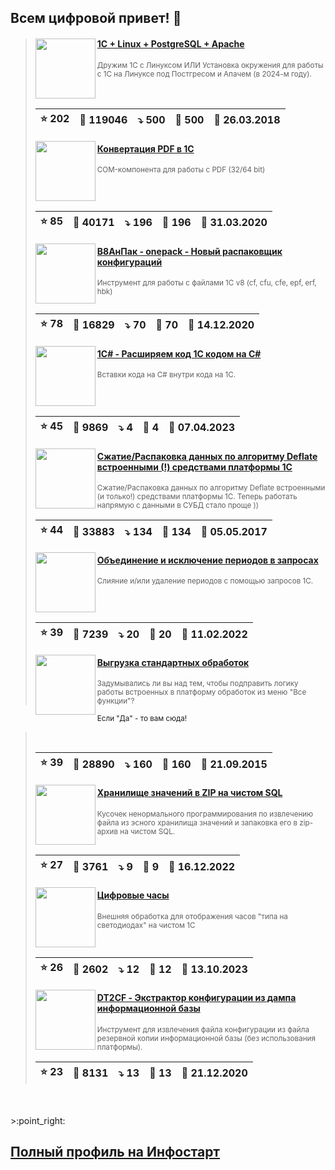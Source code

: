 ## Всем цифровой привет! 👋

<div id="is_start" />
  
> <img src="https://infostart.ru/upload/iblock/ac4/ac49a3a4ab7fa59f438563d5d9c9edbf.jpg" width="96" align="left">
> <h4><a href="https://infostart.ru/1c/articles/805266/">1C + Linux + PostgreSQL + Apache</a></h4>
> <small>Дружим 1С с Линуксом ИЛИ Установка окружения для работы с 1С на Линуксе под Постгресом и Апачем (в 2024-м году).</small>
> <br clear="left">
>
> | :star: 202 | :eyes: 119046 | :arrow_heading_down: 500 | :speech_balloon: 500 | :calendar: 26.03.2018 |
> |-|-|-|-|-|
> <img src="https://infostart.ru/upload/iblock/03d/03d96e48660b16f71b1e7325f930e1b3.png" width="96" align="left">
> <h4><a href="https://infostart.ru/1c/tools/1217607/">Конвертация PDF в 1С</a></h4>
> <small>COM-компонента для работы с PDF (32/64 bit)</small>
> <br clear="left">
>
> | :star: 85 | :eyes: 40171 | :arrow_heading_down: 196 | :speech_balloon: 196 | :calendar: 31.03.2020 |
> |-|-|-|-|-|
> <img src="https://infostart.ru/upload/iblock/38f/38f8021a5a0841c6e90c52f83a017231.png" width="96" align="left">
> <h4><a href="https://infostart.ru/1c/tools/1342779/">В8АнПак - onepack - Новый распаковщик конфигураций</a></h4>
> <small>Инструмент для работы с файлами 1С v8 (cf, cfu, cfe, epf, erf, hbk)</small>
> <br clear="left">
>
> | :star: 78 | :eyes: 16829 | :arrow_heading_down: 70 | :speech_balloon: 70 | :calendar: 14.12.2020 |
> |-|-|-|-|-|
> <img src="https://infostart.ru/upload/iblock/672/672df00e3513d08e050e26dcecc1ca88.png" width="96" align="left">
> <h4><a href="https://infostart.ru/1c/tools/1841612/">1С# - Расширяем код 1С кодом на C#</a></h4>
> <small>Вставки кода на C# внутри кода на 1С.</small>
> <br clear="left">
>
> | :star: 45 | :eyes: 9869 | :arrow_heading_down: 4 | :speech_balloon: 4 | :calendar: 07.04.2023 |
> |-|-|-|-|-|
> <img src="https://infostart.ru/upload/iblock/690/6901f8568cf8d62280c0b6bc6907db4a.png" width="96" align="left">
> <h4><a href="https://infostart.ru/1c/tools/618906/">Сжатие/Распаковка данных по алгоритму Deflate встроенными (!) средствами платформы 1С</a></h4>
> <small>Сжатие/Распаковка данных по алгоритму Deflate встроенными (и только!) средствами платформы 1С. Теперь работать напрямую с данными в СУБД стало проще ))</small>
> <br clear="left">
>
> | :star: 44 | :eyes: 33883 | :arrow_heading_down: 134 | :speech_balloon: 134 | :calendar: 05.05.2017 |
> |-|-|-|-|-|
> <img src="https://infostart.ru/upload/iblock/ef7/ef7be71fb9b344ac153a9a86487195cd.png" width="96" align="left">
> <h4><a href="https://infostart.ru/1c/tools/1603922/">Объединение и исключение периодов в запросах</a></h4>
> <small>Слияние и/или удаление периодов с помощью запросов 1С.</small>
> <br clear="left">
>
> | :star: 39 | :eyes: 7239 | :arrow_heading_down: 20 | :speech_balloon: 20 | :calendar: 11.02.2022 |
> |-|-|-|-|-|
> <img src="https://infostart.ru/upload/iblock/ef1/ef169279d82a9879c7980c5374c8cac3.png" width="96" align="left">
> <h4><a href="https://infostart.ru/1c/tools/400102/">Выгрузка стандартных обработок</a></h4>
> <small>Задумывались ли вы над тем, чтобы подправить логику работы встроенных в платформу обработок из меню "Все функции"?
 Если "Да" - то вам сюда!</small>
> <br clear="left">
>
> | :star: 39 | :eyes: 28890 | :arrow_heading_down: 160 | :speech_balloon: 160 | :calendar: 21.09.2015 |
> |-|-|-|-|-|
> <img src="https://infostart.ru/upload/iblock/f5a/f5a9229cc6593b78b9dfc27911e13408.png" width="96" align="left">
> <h4><a href="https://infostart.ru/1c/tools/1776312/">Хранилище значений в ZIP на чистом SQL</a></h4>
> <small>Кусочек ненормального программирования по извлечению файла из эсного хранилища значений и запаковка его в zip-архив на чистом SQL.</small>
> <br clear="left">
>
> | :star: 27 | :eyes: 3761 | :arrow_heading_down: 9 | :speech_balloon: 9 | :calendar: 16.12.2022 |
> |-|-|-|-|-|
> <img src="https://infostart.ru/upload/iblock/a40/a40e64f5b2030aaf0e299a2930820c2d.png" width="96" align="left">
> <h4><a href="https://infostart.ru/1c/tools/1954872/">Цифровые часы</a></h4>
> <small>Внешняя обработка для отображения часов "типа на светодиодах" на чистом 1С</small>
> <br clear="left">
>
> | :star: 26 | :eyes: 2602 | :arrow_heading_down: 12 | :speech_balloon: 12 | :calendar: 13.10.2023 |
> |-|-|-|-|-|
> <img src="https://infostart.ru/upload/iblock/08d/08dc783beb67ed66614645c6292a8346.png" width="96" align="left">
> <h4><a href="https://infostart.ru/1c/tools/1348318/">DT2CF - Экстрактор конфигурации из дампа информационной базы</a></h4>
> <small>Инструмент для извлечения файла конфигурации из файла резервной копии информационной базы (без использования платформы).</small>
> <br clear="left">
>
> | :star: 23 | :eyes: 8131 | :arrow_heading_down: 13 | :speech_balloon: 13 | :calendar: 21.12.2020 |
> |-|-|-|-|-|

<br>
<br>
>:point_right: <h2 style="color: cyan"><a href="https://infostart.ru/profile/47774/objects/">Полный профиль на Инфостарт</a></h2>
<div id="is_end" />
  
<!--
**SerVer1C/SerVer1C** is a ✨ _special_ ✨ repository because its `README.md` (this file) appears on your GitHub profile.

Here are some ideas to get you started:

- 🔭 I’m currently working on ...
- 🌱 I’m currently learning ...
- 👯 I’m looking to collaborate on ...
- 🤔 I’m looking for help with ...
- 💬 Ask me about ...
- 📫 How to reach me: ...
- 😄 Pronouns: ...
- ⚡ Fun fact: ...
-->
